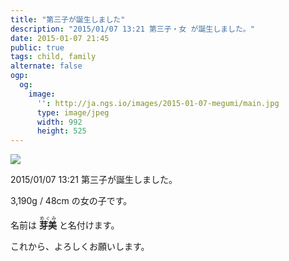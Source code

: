 ```yaml
---
title: "第三子が誕生しました"
description: "2015/01/07 13:21 第三子・女 が誕生しました。"
date: 2015-01-07 21:45
public: true
tags: child, family
alternate: false
ogp:
  og:
    image:
      '': http://ja.ngs.io/images/2015-01-07-megumi/main.jpg
      type: image/jpeg
      width: 992
      height: 525
---
```


![](2015-01-07-megumi/main.jpg)

2015/01/07 13:21 第三子が誕生しました。

3,190g / 48cm の女の子です。

名前は <ruby><b>芽美</b><rt>めぐみ</rt></ruby> と名付けます。

これから、よろしくお願いします。
